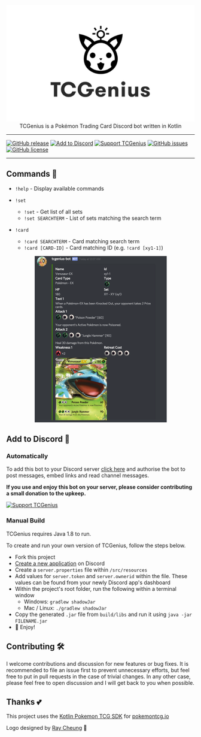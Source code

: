 <p align="center" width="400">
    <img src="https://raw.githubusercontent.com/ed-george/TCGenius/master/files/logo.png">
    TCGenius is a Pokémon Trading Card Discord bot written in Kotlin
</p>

--------------

[![GitHub release](https://img.shields.io/github/release/ed-george/TCGenius.svg)](https://github.com/ed-george/TCGenius/releases) [![Add to Discord](https://img.shields.io/badge/add%20to-discord-7289da.svg)](https://discordapp.com/oauth2/authorize?&client_id=448896569882705930&scope=bot&permissions=0) [![Support TCGenius](https://img.shields.io/badge/buy%20me%20a%20beer-via%20beerpay-f85d5d.svg)](https://beerpay.io/ed-george/TCGenius) [![GitHub issues](https://img.shields.io/github/issues/ed-george/TCGenius.svg)](https://github.com/ed-george/TCGenius/issues) [![GitHub license](https://img.shields.io/badge/license-Apache%202.0-blue.svg)](https://raw.githubusercontent.com/ed-george/TCGenius/master/LICENSE)

--------------

## Commands 📣

* `!help` - Display available commands

* `!set`
	* `!set` - Get list of all sets
	* `!set SEARCHTERM` - List of sets matching the search term

* `!card`
	* `!card SEARCHTERM` - Card matching search term
	* `!card [CARD-ID]` - Card matching ID (e.g. `!card [xy1-1]`) 

<p align="center">
    <img src="https://raw.githubusercontent.com/ed-george/TCGenius/master/files/bot-example-1.png" width="353">
</p>

## Add to Discord 🤖 

### Automatically

To add this bot to your Discord server [click here](https://discordapp.com/oauth2/authorize?&client_id=448896569882705930&scope=bot&permissions=0) and authorise the bot to post messages, embed links and read channel messages.

**If you use and enjoy this bot on your server, please consider contributing a small donation to the upkeep.**

[![Support TCGenius](https://img.shields.io/badge/Click%20here%20to%20support-via%20beerpay-f85d5d.svg)](https://beerpay.io/ed-george/TCGenius)

### Manual Build

TCGenius requires Java 1.8 to run.

To create and run your own version of TCGenius, follow the steps below.


* Fork this project
* [Create a new application](https://discordapp.com/developers/applications/me/create) on Discord
* Create a `server.properties` file within `/src/resources`
* Add values for `server.token` and `server.ownerid` within the file. These values can be found from your newly Discord app's dashboard 
* Within the project's root folder, run the following within a terminal window
	* Windows: `gradlew shadowJar`
	* Mac / Linux: `./gradlew shadowJar`
* Copy the generated `.jar` file from `build/libs` and run it using `java -jar FILENAME.jar` 
* 🎉 Enjoy!

## Contributing 🛠

I welcome contributions and discussion for new features or bug fixes. It is recommended to file an issue first to prevent unnecessary efforts, but feel free to put in pull requests in the case of trivial changes. In any other case, please feel free to open discussion and I will get back to you when possible.

## Thanks 💕

This project uses the [Kotlin Pokemon TCG SDK](https://github.com/PokemonTCG/pokemon-tcg-sdk-kotlin) for [pokemontcg.io](https://pokemontcg.io/)

Logo designed by [Ray Cheung](https://twitter.com/dropstoproll) 🙌

